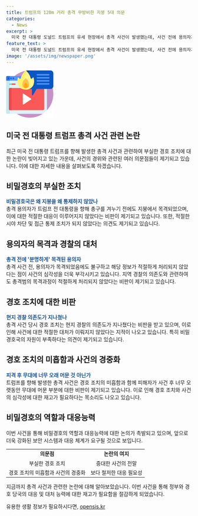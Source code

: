 ```yaml
---
title: 트럼프의 120m 거리 총격 무방비한 지붕 5대 의문
categories:
  - News
excerpt: >
  미국 전 대통령 도널드 트럼프의 유세 현장에서 총격 사건이 발생했는데, 사건 전에 용의자가 목격되었음에도 불구하고 트럼프를 향해 총을 겨누는 일이 벌어졌다. 이에 관련하여 부실 경호에 대한 논란이 일고 있으며, 경호국의 행동과 결정에 대한 의구심이 제기되고 있다. 미 하원은 이 사건과 관련해 FBI 국장을 청문회 증인으로 소환할 예정이며, 사건에 대한 경호와 관련된 여러 의문점이 제기되고 있다. 함께 사건 당시의 경호 대처와 트럼프의 행동에 대한 논란도 일고 있으며, 경찰의 의존도와 경호 자원에 대한 논란이 불거지고 있다. (150자)
feature_text: >
  미국 전 대통령 도널드 트럼프의 유세 현장에서 총격 사건이 발생했는데, 사건 전에 용의자가 목격되었음에도 불구하고 트럼프를 향해 총을 겨누는 일이 벌어졌다. 이에 관련하여 부실 경호에 대한 논란이 일고 있으며, 경호국의 행동과 결정에 대한 의구심이 제기되고 있다. 미 하원은 이 사건과 관련해 FBI 국장을 청문회 증인으로 소환할 예정이며, 사건에 대한 경호와 관련된 여러 의문점이 제기되고 있다. 함께 사건 당시의 경호 대처와 트럼프의 행동에 대한 논란도 일고 있으며, 경찰의 의존도와 경호 자원에 대한 논란이 불거지고 있다. (150자)
image: '/assets/img/newspaper.png'
---
```


<p><img src="/assets/img/news.png" alt="rentncar 속보" /></p>

<h2 data-ke-size="size26">미국 전 대통령 트럼프 총격 사건 관련 논란</h2>

<p data-ke-size="size16">최근 미국 전 대통령 트럼프를 향해 발생한 총격 사건과 관련하여 부실한 경호 조치에 대한 논란이 빚어지고 있는 가운데, 사건의 경위와 관련된 여러 의문점들이 제기되고 있습니다. 이에 대한 자세한 내용을 살펴보도록 하겠습니다.</p>

<h2 data-ke-size="size24">비밀경호의 부실한 조치</h2>

<p data-ke-size="size16"><b><span style="color: #1a5490;">비밀경호국은 왜 지붕을 왜 통제하지 않았나</span></b><br>총격 용의자가 트럼프 전 대통령을 향해 총구를 겨누기 전에도 지붕에서 목격되었으며, 이에 대한 적절한 대응이 이루어지지 않았다는 비판이 제기되고 있습니다. 또한, 적절한 시야 차단 및 접근 통제 조치가 되지 않았다는 의견도 제기되고 있습니다.</p>

<h2 data-ke-size="size24">용의자의 목격과 경찰의 대처</h2>

<p data-ke-size="size16"><b><span style="color: #1a5490;">총격 전에 '분명하게' 목격된 용의자</span></b><br>총격 사건 전, 용의자가 목격되었음에도 불구하고 해당 정보가 적절하게 처리되지 않았다는 점이 사건의 심각성을 더욱 부각시키고 있습니다. 지역 경찰의 의존도와 관련하여도 총격범의 목격과정이 적절하게 처리되지 않았다는 비판이 제기되고 있습니다.</p>

<h2 data-ke-size="size24">경호 조치에 대한 비판</h2>

<p data-ke-size="size16"><b><span style="color: #1a5490;">현지 경찰 의존도가 지나쳤나</span></b><br>총격 사건 당시 경호 조치는 현지 경찰의 의존도가 지나쳤다는 비판을 받고 있으며, 이로 인해 사건에 대한 적절한 대처가 이뤄지지 않았다는 지적이 나오고 있습니다. 특히 비밀경호국의 자원이 부족하다는 의견이 제기되고 있습니다.</p>

<h2 data-ke-size="size24">경호 조치의 미흡함과 사건의 경중화</h2>

<p data-ke-size="size16"><b><span style="color: #1a5490;">피격 후 무대에 너무 오래 머문 것 아닌가</span></b><br>트럼프를 향해 발생한 총격 사건은 경호 조치의 미흡함과 함께 피해자가 사건 후 너무 오랫동안 무대에 머문 부분에 대한 비판이 제기되고 있습니다. 이로 인해 경호 조치와 사건의 심각성에 대한 재고가 필요하다는 목소리도 나오고 있습니다.</p>

<h2 data-ke-size="size24">비밀경호의 역할과 대응능력</h2>

<p data-ke-size="size16">이번 사건을 통해 비밀경호의 역할과 대응능력에 대한 논의가 촉발되고 있으며, 앞으로 더욱 강화된 보안 시스템과 대응 체계가 요구될 것으로 보입니다.</p>

<table>
   <tr>
      <td style="text-align: center; height: 17px;"><b>의문점</b></td>
      <td style="text-align: center; height: 17px;"><b>논란의 여지</b></td>
   </tr>
   <tr>
      <td style="text-align: center; height: 17px;">부실한 경호 조치</td>
      <td style="text-align: center; height: 17px;">중대한 사건의 전말</td>
   </tr>
   <tr>
      <td style="text-align: center; height: 17px;">경호 조치의 미흡함과 사건의 경중화</td>
      <td style="text-align: center; height: 17px;">보다 철저한 대응 필요성</td>
   </tr>
</table>

<p data-ke-size="size16">지금까지 총격 사건과 관련한 논란에 대해 알아보았습니다. 이번 사건을 통해 정부와 경호 당국의 대응 및 대처 능력에 대한 재고가 필요함을 절감하게 되었습니다.</p>
유용한 생활 정보가 필요하시다면, <a href="https://opensis.kr" rel="dofollow">opensis.kr</a>


